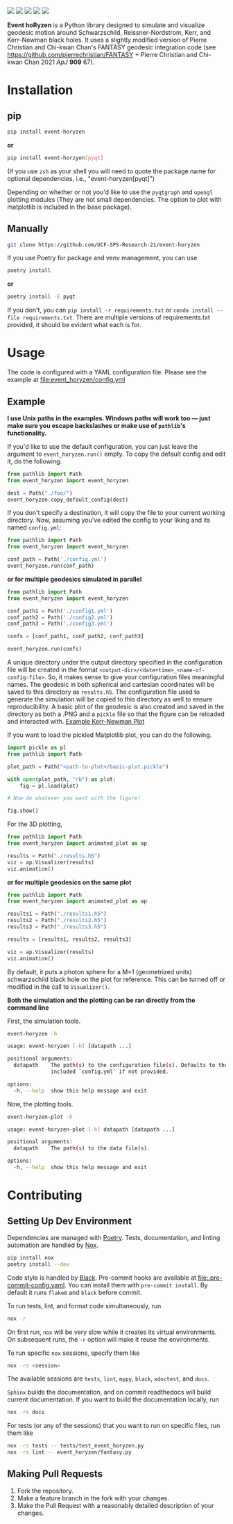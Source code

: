 [![](https://badge.fury.io/py/event-horyzen.svg)](https://pypi.org/project/event-horyzen/)
[![](https://mybinder.org/badge_logo.svg)](https://mybinder.org/v2/gh/UCF-SPS-Research-21/event-horyzen-example/HEAD?labpath=.%2Fevent-horyzen-example.ipynb)
[![](https://github.com/UCF-SPS-Research-21/event-horyzen/workflows/Tests/badge.svg)](https://github.com/UCF-SPS-Research-21/event-horyzen/actions?workflow=Tests)
[![](https://readthedocs.org/projects/event-horyzen/badge/?version=latest&style=flat.svg)](https://event-horyzen.readthedocs.io/)
[![](https://img.shields.io/badge/code%20style-black-000000.svg)](https://github.com/psf/black)

**Event hoRyzen** is a Python library designed to simulate and visualize
geodesic motion around Schwarzschild, Reissner-Nordstrom, Kerr, and
Kerr-Newman black holes. It uses a slightly modified version of Pierre
Christian and Chi-kwan Chan's FANTASY geodesic integration code (see
<https://github.com/pierrechristian/FANTASY> + Pierre Christian and
Chi-kwan Chan 2021 *ApJ* **909** 67).

# Installation

## pip

``` bash
pip install event-horyzen
```

**or**

``` bash
pip install event-horzyen[pyqt]
```

(If you use `zsh` as your shell you will need to quote the package name
for optional dependencies, i.e., "event-horyzen\[pyqt\]")

Depending on whether or not you'd like to use the `pyqtgraph` and
`opengl` plotting modules (They are not small dependencies. The option
to plot with matplotlib is included in the base package).

## Manually

``` bash
git clone https://github.com/UCF-SPS-Research-21/event-horyzen
```

If you use Poetry for package and venv management, you can use

``` bash
poetry install
```

**or**

``` bash
poetry install -E pyqt
```

If you don't, you can `pip install -r requirements.txt` or
`conda install --file requirements.txt`. There are multiple versions of
requirements.txt provided, it should be evident what each is for.

# Usage

The code is configured with a YAML configuration file. Please see the
example at [file:event_horyzen/config.yml](event_horyzen/config.yml)

## Example

**I use Unix paths in the examples. Windows paths will work too — just
make sure you escape backslashes or make use of `pathlib`'s
functionality.**

If you'd like to use the default configuration, you can just leave the
argument to `event_horyzen.run()` empty. To copy the default config and
edit it, do the following.

``` python
from pathlib import Path
from event_horyzen import event_horyzen

dest = Path("./foo/")
event_horyzen.copy_default_config(dest)
```

If you don't specify a destination, it will copy the file to your
current working directory. Now, assuming you've edited the config to
your liking and its named `config.yml`:

``` python
from pathlib import Path
from event_horyzen import event_horyzen

conf_path = Path('./config.yml')
event_horyzen.run(conf_path)
```

**or for multiple geodesics simulated in parallel**

``` python
from pathlib import Path
from event_horyzen import event_horyzen

conf_path1 = Path('./config1.yml')
conf_path2 = Path('./config2.yml')
conf_path3 = Path('./config3.yml')

confs = [conf_path1, conf_path2, conf_path3]

event_horyzen.run(confs)
```

A unique directory under the output directory specified in the
configuration file will be created in the format
`<output-dir>/<date+time>_<name-of-config-file>`. So, it makes sense to
give your configuration files meaningful names. The geodesic in both
spherical and cartesian coordinates will be saved to this directory as
`results.h5`. The configuration file used to generate the simulation
will be copied to this directory as well to ensure reproducibility. A
basic plot of the geodesic is also created and saved in the directory as
both a .PNG and a `pickle` file so that the figure can be reloaded and
interacted with. [Example Kerr-Newman Plot](./example-kerr-newman.png)

If you want to load the pickled Matplotlib plot, you can do the
following.

``` python
import pickle as pl
from pathlib import Path

plot_path = Path("<path-to-plot>/basic-plot.pickle")

with open(plot_path, "rb") as plot:
    fig = pl.load(plot)

# Now do whatever you want with the figure!

fig.show()
```

For the 3D plotting,

``` python
from pathlib import Path
from event_horyzen import animated_plot as ap

results = Path("./results.h5")
viz = ap.Visualizer(results)
viz.animation()
```

**or for multiple geodesics on the same plot**

``` python
from pathlib import Path
from event_horyzen import animated_plot as ap

results1 = Path("./results1.h5")
results2 = Path("./results2.h5")
results3 = Path("./results3.h5")

results = [results1, results2, results3]

viz = ap.Visualizer(results)
viz.animation()
```

By default, it puts a photon sphere for a M=1 (geometrized units)
schwarzschild black hole on the plot for reference. This can be turned
off or modified in the call to `Visualizer()`.

**Both the simulation and the plotting can be ran directly from the
command line**

First, the simulation tools.

``` bash
event-horyzen -h
```

``` bash
usage: event-horyzen [-h] [datapath ...]

positional arguments:
  datapath    The path(s) to the configuration file(s). Defaults to the
              included `config.yml` if not provided.

options:
  -h, --help  show this help message and exit
```

Now, the plotting tools.

``` bash
event-horyzen-plot -h
```

``` bash
usage: event-horyzen-plot [-h] datapath [datapath ...]

positional arguments:
  datapath    The path(s) to the data file(s).

options:
  -h, --help  show this help message and exit
```

# Contributing

## Setting Up Dev Environment

Dependencies are managed with
[Poetry](https://python-poetry.org/docs/master/#installing-with-the-official-installer).
Tests, documentation, and linting automation are handled by
[Nox](https://nox.thea.codes/en/stable/).

``` bash
pip install nox
poetry install --dev
```

Code style is handled by [Black](https://github.com/psf/black).
Pre-commit hooks are available at
[file:.pre-commit-config.yaml](.pre-commit-config.yaml). You can install
them with `pre-commit install`. By default it
runs `flake8` and `black` before commit.

To run tests, lint, and format code simultaneously, run

``` bash
nox -r
```

On first run, `nox` will be very slow while it creates its virtual
environments. On subsequent runs, the `-r` option will make it reuse the
environments.

To run specific `nox` sessions, specify them like

``` bash
nox -rs <session>
```

The available sessions are `tests`, `lint`, `mypy`, `black`, `xdoctest`,
and `docs`.

`Sphinx` builds the documentation, and on commit readthedocs will build
current documentation. If you want to build the documentation locally,
run

``` bash
nox -rs docs
```

For tests (or any of the sessions) that you want to run on specific
files, run them like

``` bash
nox -rs tests -- tests/test_event_horyzen.py
nox -rs lint -- event_horyzen/fantasy.py
```

## Making Pull Requests

1.  Fork the repository.
2.  Make a feature branch in the fork with your changes.
3.  Make the Pull Request with a reasonably detailed description of your
    changes.
